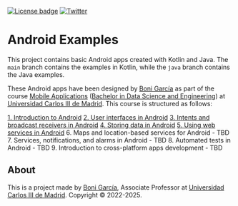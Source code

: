 [![License badge](https://img.shields.io/badge/license-Apache2-green.svg)](http://www.apache.org/licenses/LICENSE-2.0)
[![Twitter](https://img.shields.io/badge/follow-@boni_gg-green.svg)](https://twitter.com/boni_gg)

# Android Examples

This project contains basic Android apps created with Kotlin and Java. The `main` branch contains the examples in Kotlin, while the `java` branch contains the Java examples.

These Android apps have been designed by [Boni García](https://bonigarcia.dev/) as part of the course [Mobile Applications](https://aplicaciones.uc3m.es/cpa/generaFicha?est=350&anio=2024&plan=392&asig=16504&idioma=2) ([Bachelor in Data Science and Engineering](https://www.uc3m.es/bachelor-degree/data-science)) at [Universidad Carlos III de Madrid](https://www.uc3m.es/). This course is structured as follows:

[1. Introduction to Android](https://bonigarcia.dev/android-examples/MA_01-android_intro_v1.html)
[2. User interfaces in Android](https://bonigarcia.dev/android-examples/MA_02-android_ui_v4.html)
[3. Intents and broadcast receivers in Android](https://bonigarcia.dev/android-examples/MA_03-android_intents_broadcast_receivers_v1.html)
[4. Storing data in Android](https://bonigarcia.dev/android-examples/MA_04-android_storing_data_v1.html)
[5. Using web services in Android](https://bonigarcia.dev/android-examples/MA_05-android_web_services_v1.html)
6. Maps and location-based services for Android - TBD
7. Services, notifications, and alarms in Android - TBD
8. Automated tests in Android - TBD
9. Introduction to cross-platform apps development - TBD


## About

This is a project made by [Boni García](https://bonigarcia.dev/), Associate Professor at [Universidad Carlos III de Madrid](https://www.it.uc3m.es/bogarcia/index.html). Copyright &copy; 2022-2025.